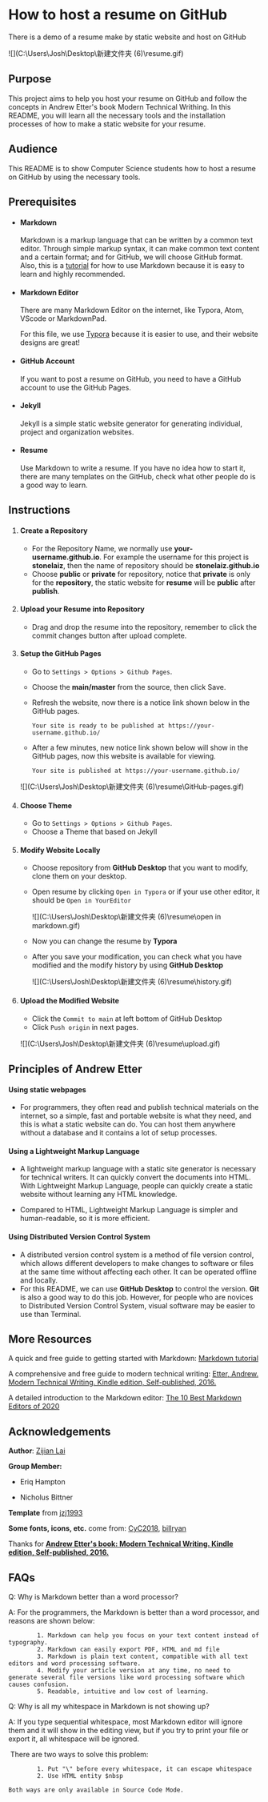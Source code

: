 # How to host a resume on GitHub

There is a demo of a resume make by static website and host on GitHub

![](C:\Users\Josh\Desktop\新建文件夹 (6)\resume.gif)

## Purpose

This project aims to help you host your resume on GitHub and follow the concepts in Andrew Etter's book Modern Technical Writhing. In this README, you will learn all the necessary tools and the installation processes of how to make a static website for your resume.

## Audience 

This README is to show Computer Science students how to host a resume on GitHub by using the necessary tools.

## Prerequisites

- #### Markdown

  Markdown is a markup language that can be written by a common text editor. Through simple markup syntax, it can make common text content and a certain format; and for GitHub, we will choose GitHub format. Also, this is a [tutorial](https://www.markdowntutorial.com/) for how to use Markdown because it is easy to learn and highly recommended.

- #### Markdown Editor

  There are many Markdown Editor on the internet, like Typora, Atom, VScode or MarkdownPad.

  For this file, we use [Typora](https://typora.io/) because it is easier to use, and their website designs are great!

- #### GitHub Account

  If you want to post a resume on GitHub, you need to have a GitHub account to use the GitHub Pages.

- #### Jekyll

  Jekyll is a simple static website generator for generating individual, project and organization websites.

- #### Resume 

  Use Markdown to write a resume. If you have no idea how to start it, there are many templates on the GitHub, check what other people do is a good way to learn.

  

## Instructions

1. #### Create a Repository

   - For the Repository Name, we normally use **your-username.github.io**. For example the username for this project is **stonelaiz**, then the name of repository should be **stonelaiz.github.io**
   - Choose **public** or **private** for repository, notice that **private** is only for the **repository**, the static website for **resume** will be **public** after **publish**.

2. #### Upload your Resume into Repository

   - Drag and drop the resume into the repository, remember to click the commit changes button after upload complete.

3. #### Setup the GitHub Pages

   - Go to `Settings > Options > Github Pages`.

   - Choose the **main/master** from the source, then click Save.

   - Refresh the website, now there is a  notice link shown below in the GitHub pages.

     ```
     Your site is ready to be published at https://your-username.github.io/
     ```

   - After a few minutes, new notice link shown below will show in the GitHub pages, now this website is available for viewing.

     ```
     Your site is published at https://your-username.github.io/
     ```

   ![](C:\Users\Josh\Desktop\新建文件夹 (6)\resume\GitHub-pages.gif)

4. #### Choose Theme

   - Go to `Settings > Options > Github Pages`.
   - Choose a Theme that based on Jekyll

5. #### Modify Website Locally

   - Choose repository from **GitHub Desktop** that you want to modify, clone them on your desktop.

   - Open resume by clicking `Open in Typora` or if your use other editor, it should be `Open in YourEditor`

     ![](C:\Users\Josh\Desktop\新建文件夹 (6)\resume\open in markdown.gif)

   - Now you can change the resume by **Typora** 

   - After you save your modification, you can check what you have modified and the modify history by using **GitHub Desktop**

     ![](C:\Users\Josh\Desktop\新建文件夹 (6)\resume\history.gif)

6. ####  Upload the Modified Website

   - Click the `Commit to main` at left bottom of GitHub Desktop
   - Click `Push origin` in next pages.

   ![](C:\Users\Josh\Desktop\新建文件夹 (6)\resume\upload.gif)

## Principles of Andrew Etter

#### Using static webpages 

- For programmers, they often read and publish technical materials on the internet, so a simple, fast and portable website is what they need, and this is what a static website can do. You can host them anywhere without a database and it contains a lot of setup processes. 

#### Using a Lightweight Markup Language

- A lightweight markup language with a static site generator is necessary for technical writers. It can quickly convert the documents into HTML. With Lightweight Markup Language, people can quickly create a static website without learning any HTML knowledge. 

- Compared to HTML, Lightweight Markup Language is simpler and  human-readable, so it is more efficient. 

#### Using Distributed Version Control System

- A distributed version control system is a method of file version control, which allows different developers to make changes to software or files at the same time without affecting each other. It can be operated offline and locally.
- For this README, we can use **GitHub Desktop** to control the version. **Git** is also a good way to do this job. However, for people who are novices to Distributed Version Control System, visual software may be easier to use than Terminal.



## More Resources

A quick and free guide to getting started with Markdown: [Markdown tutorial](https://www.markdowntutorial.com/)

A comprehensive and free guide to modern technical writing: [Etter, Andrew. Modern Technical Writing. Kindle edition, Self-published, 2016.](https://www.amazon.ca/Modern-Technical-Writing-Introduction-Documentation-ebook/dp/B01A2QL9SS)

A detailed introduction to the Markdown editor: [The 10 Best Markdown Editors of 2020](https://www.shopify.ca/partners/blog/10-of-the-best-markdown-editors)

## Acknowledgements

**Author**: [Zijian Lai](https://github.com/stonelaiz)

**Group Member:**

- Eriq Hampton

- Nicholus Bittner

**Template** from [jzj1993](https://github.com/jzj1993)

**Some fonts, icons, etc.** come from: [CyC2018](https://github.com/CyC2018/Markdown-Resume), [billryan](https://github.com/billryan/resume)

Thanks for [**Andrew Etter's book: Modern Technical Writing. Kindle edition, Self-published, 2016.**](https://www.amazon.ca/Modern-Technical-Writing-Introduction-Documentation-ebook/dp/B01A2QL9SS)

## FAQs

Q: Why is Markdown better than a word processor?

A: For the programmers, the Markdown is better than a word processor, and reasons are shown below:

			1. Markdown can help you focus on your text content instead of typography.
			2. Markdown can easily export PDF, HTML and md file
			3. Markdown is plain text content, compatible with all text editors and word processing software.
			4. Modify your article version at any time, no need to generate several file versions like word processing software which causes confusion.
			5. Readable, intuitive and low cost of learning.

Q: Why is all my whitespace in Markdown is not showing up?

A: If you type sequential whitespace, most Markdown editor will ignore them and it will show in the editing view, but if you try to print your file or export it, all whitespace will be ignored.

​		There are two ways to solve this problem:

            1. Put "\" before every whitespace, it can escape whitespace
            2. Use HTML entity $nbsp

   	Both ways are only available in Source Code Mode.



